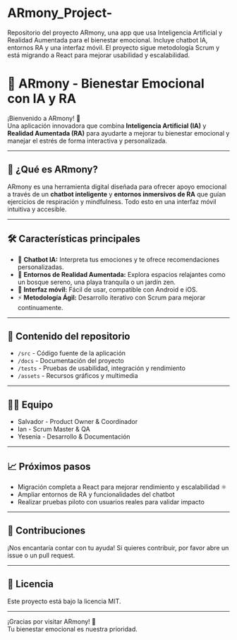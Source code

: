 # ARmony_Project-
Repositorio del proyecto ARmony, una app que usa Inteligencia Artificial y Realidad Aumentada para el bienestar emocional. Incluye chatbot IA, entornos RA y una interfaz móvil. El proyecto sigue metodología Scrum y está migrando a React para mejorar usabilidad y escalabilidad.
# 🌿 ARmony - Bienestar Emocional con IA y RA

¡Bienvenido a ARmony! 🎉  
Una aplicación innovadora que combina **Inteligencia Artificial (IA)** y **Realidad Aumentada (RA)** para ayudarte a mejorar tu bienestar emocional y manejar el estrés de forma interactiva y personalizada.

---

## 🚀 ¿Qué es ARmony?

ARmony es una herramienta digital diseñada para ofrecer apoyo emocional a través de un **chatbot inteligente** y **entornos inmersivos de RA** que guían ejercicios de respiración y mindfulness. Todo esto en una interfaz móvil intuitiva y accesible.

---

## 🛠️ Características principales

- 🤖 **Chatbot IA:** Interpreta tus emociones y te ofrece recomendaciones personalizadas.  
- 🥽 **Entornos de Realidad Aumentada:** Explora espacios relajantes como un bosque sereno, una playa tranquila o un jardín zen.  
- 📱 **Interfaz móvil:** Fácil de usar, compatible con Android e iOS.  
- ⚡ **Metodología Ágil:** Desarrollo iterativo con Scrum para mejorar continuamente.

---

## 📂 Contenido del repositorio

- `/src` - Código fuente de la aplicación  
- `/docs` - Documentación del proyecto  
- `/tests` - Pruebas de usabilidad, integración y rendimiento  
- `/assets` - Recursos gráficos y multimedia  

---

## 🧑‍💻 Equipo

- Salvador - Product Owner & Coordinador  
- Ian - Scrum Master & QA  
- Yesenia - Desarrollo & Documentación  

---

## 📈 Próximos pasos

- Migración completa a React para mejorar rendimiento y escalabilidad ⚛️  
- Ampliar entornos de RA y funcionalidades del chatbot  
- Realizar pruebas piloto con usuarios reales para validar impacto  

---

## 🤝 Contribuciones

¡Nos encantaría contar con tu ayuda! Si quieres contribuir, por favor abre un issue o un pull request.  

---

## 📄 Licencia

Este proyecto está bajo la licencia MIT.  

---

¡Gracias por visitar ARmony! 🌟  
Tu bienestar emocional es nuestra prioridad.

